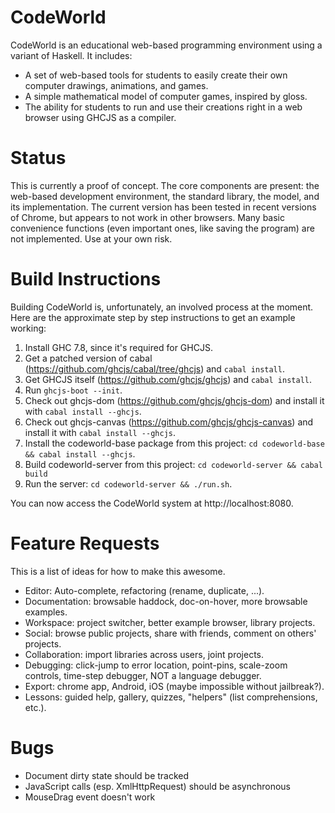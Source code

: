 CodeWorld
=========

CodeWorld is an educational web-based programming environment using a variant of Haskell.  It includes:

- A set of web-based tools for students to easily create their own computer drawings, animations, and games.
- A simple mathematical model of computer games, inspired by gloss.
- The ability for students to run and use their creations right in a web browser using GHCJS as a compiler.

Status
======

This is currently a proof of concept.  The core components are present: the web-based development environment, the standard library, the model, and its implementation.  The current version has been tested in recent versions of Chrome, but appears to not work in other browsers.  Many basic convenience functions (even important ones, like saving the program) are not implemented.  Use at your own risk.

Build Instructions
==================

Building CodeWorld is, unfortunately, an involved process at the moment.  Here are the approximate step by step instructions to get an example working:

1. Install GHC 7.8, since it's required for GHCJS.
2. Get a patched version of cabal (https://github.com/ghcjs/cabal/tree/ghcjs) and `cabal install`.
3. Get GHCJS itself (https://github.com/ghcjs/ghcjs) and `cabal install`.
4. Run `ghcjs-boot --init`.
5. Check out ghcjs-dom (https://github.com/ghcjs/ghcjs-dom) and install it with `cabal install --ghcjs`.
6. Check out ghcjs-canvas (https://github.com/ghcjs/ghcjs-canvas) and install it with `cabal install --ghcjs`.
8. Install the codeworld-base package from this project: `cd codeworld-base && cabal install --ghcjs`.
9. Build codeworld-server from this project: `cd codeworld-server && cabal build`
10. Run the server: `cd codeworld-server && ./run.sh`.

You can now access the CodeWorld system at http://localhost:8080.

Feature Requests
================

This is a list of ideas for how to make this awesome.

* Editor: Auto-complete, refactoring (rename, duplicate, ...).
* Documentation: browsable haddock, doc-on-hover, more browsable examples.
* Workspace: project switcher, better example browser, library projects.
* Social: browse public projects, share with friends, comment on others' projects.
* Collaboration: import libraries across users, joint projects.
* Debugging: click-jump to error location, point-pins, scale-zoom controls, time-step debugger, NOT a language debugger.
* Export: chrome app, Android, iOS (maybe impossible without jailbreak?).
* Lessons: guided help, gallery, quizzes, "helpers" (list comprehensions, etc.).

Bugs
====

- Document dirty state should be tracked
- JavaScript calls (esp. XmlHttpRequest) should be asynchronous
- MouseDrag event doesn't work